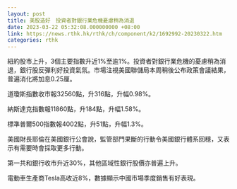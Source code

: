```yaml
---
layout: post
title: 美股造好　投資者對銀行業危機憂慮稍為消退
date: 2023-03-22 05:32:08.000000000 +08:00
link: https://news.rthk.hk/rthk/ch/component/k2/1692992-20230322.htm
categories: rthk
---
```


紐約股市上升，3個主要指數升近1%至逾1%。投資者對銀行業危機的憂慮稍為消退，銀行股反彈利好投資氣氛。市場注視美國聯儲局本周稍後公布政策會議結果，普遍消化將加息0.25厘。

道瓊斯指數收市報32560點，升316點，升幅0.98%。

納斯達克指數報11860點，升184點，升幅1.58%。

標準普爾500指數報4002點，升51點，升幅1.3%。

美國財長耶倫在美國銀行公會說，監管部門果斷的行動令美國銀行體系回穩，又表示有需要時會採取更多行動。

第一共和銀行收市升近30%，其他區域性銀行股價亦普遍上升。

電動車生產商Tesla高收近8%，數據顯示中國市場季度銷售有好表現。
